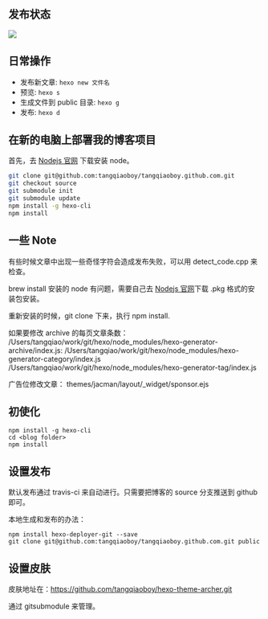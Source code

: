 ## 发布状态
![](https://travis-ci.com/tangqiaoboy/tangqiaoboy.github.com.svg?branch=source)

## 日常操作

 * 发布新文章: `hexo new 文件名`
 * 预览: `hexo s`
 * 生成文件到 public 目录: `hexo g`
 * 发布: `hexo d`

## 在新的电脑上部署我的博客项目

首先，去 [Nodejs 官网](https://nodejs.org/en/) 下载安装 node。

``` bash
git clone git@github.com:tangqiaoboy/tangqiaoboy.github.com.git
git checkout source
git submodule init
git submodule update
npm install -g hexo-cli
npm install
```

## 一些 Note

有些时候文章中出现一些奇怪字符会造成发布失败，可以用 detect_code.cpp 来检查。

brew install 安装的 node 有问题，需要自己去 [Nodejs 官网](https://nodejs.org/en/)下载 .pkg 格式的安装包安装。

重新安装的时候，git clone 下来，执行 npm install.

如果要修改 archive 的每页文章条数：
/Users/tangqiao/work/git/hexo/node_modules/hexo-generator-archive/index.js:
/Users/tangqiao/work/git/hexo/node_modules/hexo-generator-category/index.js
/Users/tangqiao/work/git/hexo/node_modules/hexo-generator-tag/index.js

广告位修改文章：
themes/jacman/layout/_widget/sponsor.ejs

## 初使化
```
npm install -g hexo-cli
cd <blog folder>
npm install
```


## 设置发布

默认发布通过 travis-ci 来自动进行。只需要把博客的 source 分支推送到 github 即可。

本地生成和发布的办法：
```
npm install hexo-deployer-git --save
git clone git@github.com:tangqiaoboy/tangqiaoboy.github.com.git public
```

## 设置皮肤

皮肤地址在：https://github.com/tangqiaoboy/hexo-theme-archer.git

通过 gitsubmodule 来管理。

